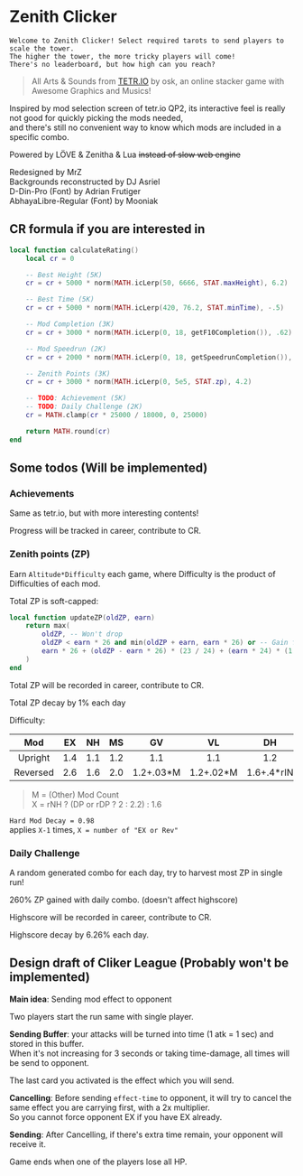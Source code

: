 # Zenith Clicker

    Welcome to Zenith Clicker! Select required tarots to send players to scale the tower.  
    The higher the tower, the more tricky players will come!  
    There's no leaderboard, but how high can you reach?

> All Arts & Sounds from [TETR.IO](https://tetr.io) by osk, an online stacker game with Awesome Graphics and Musics!

Inspired by mod selection screen of tetr.io QP2, its interactive feel is really not good for quickly picking the mods needed,  
and there's still no convenient way to know which mods are included in a specific combo.

Powered by LÖVE & Zenitha & Lua ~~instead of slow web engine~~

Redesigned by MrZ  
Backgrounds reconstructed by DJ Asriel  
D-Din-Pro (Font) by Adrian Frutigеr  
AbhayaLibre-Regular (Font) by Mooniak

## CR formula if you are interested in

```lua
local function calculateRating()
    local cr = 0

    -- Best Height (5K)
    cr = cr + 5000 * norm(MATH.icLerp(50, 6666, STAT.maxHeight), 6.2)

    -- Best Time (5K)
    cr = cr + 5000 * norm(MATH.icLerp(420, 76.2, STAT.minTime), -.5)

    -- Mod Completion (3K)
    cr = cr + 3000 * norm(MATH.icLerp(0, 18, getF10Completion()), .62)

    -- Mod Speedrun (2K)
    cr = cr + 2000 * norm(MATH.icLerp(0, 18, getSpeedrunCompletion()), .62)

    -- Zenith Points (3K)
    cr = cr + 3000 * norm(MATH.icLerp(0, 5e5, STAT.zp), 4.2)

    -- TODO: Achievement (5K)
    -- TODO: Daily Challenge (2K)
    cr = MATH.clamp(cr * 25000 / 18000, 0, 25000)

    return MATH.round(cr)
end
```

## Some todos (Will be implemented)

### Achievements

Same as tetr.io, but with more interesting contents!

Progress will be tracked in career, contribute to CR.

### Zenith points (ZP)

Earn `Altitude*Difficulty` each game, where Difficulty is the product of Difficulties of each mod.

Total ZP is soft-capped:
```lua
local function updateZP(oldZP, earn)
    return max(
        oldZP, -- Won't drop
        oldZP < earn * 26 and min(oldZP + earn, earn * 26) or -- Gain full before 26*zpGain
        earn * 26 + (oldZP - earn * 26) * (23 / 24) + (earn * 24) * (1 / 24) -- Slower from 26*zpGain, slower and slower when getting close to the hard-cap (50*zpGain)
    )
end
```

Total ZP will be recorded in career, contribute to CR.

Total ZP decay by 1% each day

Difficulty:

|   Mod    |  EX   |  NH   |  MS   |    GV     |    VL     |     DH     |  IN   |  AS   |     DP     |
| :------: | :---: | :---: | :---: | :-------: | :-------: | :--------: | :---: | :---: | :--------: |
| Upright  |  1.4  |  1.1  |  1.2  |    1.1    |    1.1    |    1.2     |  1.1  | 0.85  |    0.95    |
| Reversed |  2.6  |  1.6  |  2.0  | 1.2+.03*M | 1.2+.02*M | 1.6+.4*rIN |   X   |  1.1  | 2.2-.6*rEX |

> M = (Other) Mod Count  
> X = rNH ? (DP or rDP ? 2 : 2.2) : 1.6

`Hard Mod Decay = 0.98`  
applies `X-1` times, `X = number of "EX or Rev"`

### Daily Challenge

A random generated combo for each day, try to harvest most ZP in single run!

260% ZP gained with daily combo. (doesn't affect highscore)

Highscore will be recorded in career, contribute to CR.

Highscore decay by 6.26% each day.

## Design draft of Cliker League (Probably won't be implemented)

**Main idea**: Sending mod effect to opponent

Two players start the run same with single player.

**Sending Buffer**: your attacks will be turned into time (1 atk = 1 sec) and stored in this buffer.  
When it's not increasing for 3 seconds or taking time-damage, all times will be send to opponent.

The last card you activated is the effect which you will send.

**Cancelling**: Before sending `effect-time` to opponent, it will try to cancel the same effect you are carrying first, with a 2x multiplier.  
So you cannot force opponent EX if you have EX already.

**Sending**: After Cancelling, if there's extra time remain, your opponent will receive it.

Game ends when one of the players lose all HP.
